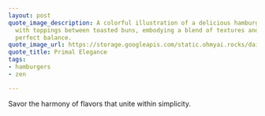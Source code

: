 ```yaml
---
layout: post
quote_image_description: A colorful illustration of a delicious hamburger, layered
  with toppings between toasted buns, embodying a blend of textures and tastes in
  perfect balance.
quote_image_url: https://storage.googleapis.com/static.ohmyai.rocks/daily/2024-05-03.jpg
quote_title: Primal Elegance
tags:
- hamburgers
- zen

---
```


Savor the harmony of flavors that unite within simplicity.